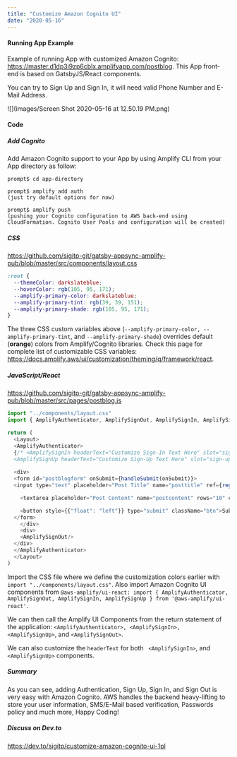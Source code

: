 ```yaml
---
title: "Customize Amazon Cognito UI"
date: "2020-05-16"
---
```


#### Running App Example

Example of running App with customized Amazon Cognito: https://master.d1dp3i9zp6cblx.amplifyapp.com/postblog. This App front-end is based on GatsbyJS/React components. 

You can try to Sign Up and Sign In, it will need valid Phone Number and E-Mail Address. 

![](images/Screen Shot 2020-05-16 at 12.50.19 PM.png)



#### Code

##### Add Cognito

Add Amazon Cognito support to your App by using Amplify CLI from your App directory as follow:

```shell
prompt$ cd app-directory

prompt$ amplify add auth 
(just try default options for now)

prompt$ amplify push 
(pushing your Cognito configuration to AWS back-end using CloudFormation. Cognito User Pools and configuration will be created)
```

##### CSS

https://github.com/sigitp-git/gatsby-appsync-amplify-pub/blob/master/src/components/layout.css 

```css
:root {
  --themeColor: darkslateblue;
  --hoverColor: rgb(105, 95, 171); 
  --amplify-primary-color: darkslateblue;
  --amplify-primary-tint: rgb(39, 39, 151); 
  --amplify-primary-shade: rgb(105, 95, 171);
}
```

The three CSS custom variables above (`--amplify-primary-color, --amplify-primary-tint`, and `--amplify-primary-shade`) overrides default (**orange**) colors from Amplify/Cognito libraries. Check this page for complete list of customizable CSS variables: https://docs.amplify.aws/ui/customization/theming/q/framework/react. 

##### JavaScript/React

https://github.com/sigitp-git/gatsby-appsync-amplify-pub/blob/master/src/pages/postblog.js

```javascript
import "../components/layout.css"
import { AmplifyAuthenticator, AmplifySignOut, AmplifySignIn, AmplifySignUp } from '@aws-amplify/ui-react'

return (
  <Layout>
  <AmplifyAuthenticator>
  {/* <AmplifySignIn headerText="Customize Sign-In Text Here" slot="sign-in" />
  <AmplifySignUp headerText="Customize Sign-Up Text Here" slot="sign-up" /> */}
  
  <div>
  <form id="postblogform" onSubmit={handleSubmit(onSubmit)}>
  <input type="text" placeholder="Post Title" name="posttitle" ref={register({required: "POST TITLE REQUIRED", minLength: {value: 5, message: "TOO SHORT"}})}/><br/>{errors.posttitle && <p>{errors.posttitle.message}</p>}

	<textarea placeholder="Post Content" name="postcontent" rows="10" cols="100" ref={register({required: "POST CONTENT REQUIRED", minLength: {value: 10, message: "TOO SHORT"}})}/> <br/>{errors.postcontent && <p>{errors.postcontent.message}</p>}

	<button style={{"float": "left"}} type="submit" className="btn">Submit <MdSend className="btn-icon"/></button><br/>
  </form>
	</div>
	<div>
  	<AmplifySignOut/>
  </div>
  </AmplifyAuthenticator>
  </Layout>
)
```

Import the CSS file where we define the customization colors earlier with `import "../components/layout.css"`. Also import Amazon Cognito UI components from `@aws-amplify/ui-react: import { AmplifyAuthenticator, AmplifySignOut, AmplifySignIn, AmplifySignUp } from '@aws-amplify/ui-react'`.

We can then call the Amplify UI Components from the return statement of the application: `<AmplifyAuthenticator>, <AmplifySignIn>, <AmplifySignUp>`, and `<AmplifySignOut>`. 

We can also customize the `headerText` for both ` <AmplifySignIn>`, and `<AmplifySignUp>` components.

##### Summary

As you can see, adding Authentication, Sign Up, Sign In, and Sign Out is very easy with Amazon Cognito. AWS handles the backend heavy-lifting to store your user information, SMS/E-Mail based verification, Passwords policy and much more, Happy Coding!

##### Discuss on Dev.to

https://dev.to/sigitp/customize-amazon-cognito-ui-1pl